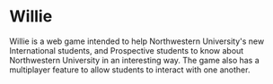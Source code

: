 # Willie
Willie is a web game intended to help Northwestern University's new International students, and Prospective students to know about Northwestern University in an interesting way. The game also has a multiplayer feature to allow students to interact with one another.
